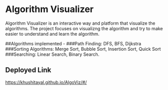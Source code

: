 # Algorithm Visualizer

Algorithm Visualizer is an interactive way and platform that visualize the algorithms.
The project focuses on visualizng the algorithm and try to make easier to understand and learn the algorithm.

##Algorithms implemented - 
###Path Finding: DFS, BFS, Dijkstra 
###Sorting Algorithms: Merge Sort, Bubble Sort, Insertion Sort, Quick Sort 
###Searching: Linear Search, Binary Search.

## Deployed Link

https://khushitayal.github.io/AlgoViz/#/

